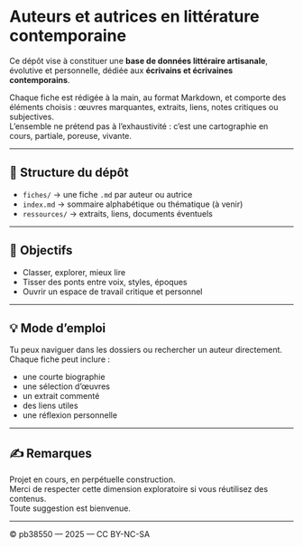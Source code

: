 # Auteurs et autrices en littérature contemporaine

Ce dépôt vise à constituer une **base de données littéraire artisanale**, évolutive et personnelle, dédiée aux **écrivains et écrivaines contemporains**.

Chaque fiche est rédigée à la main, au format Markdown, et comporte des éléments choisis : œuvres marquantes, extraits, liens, notes critiques ou subjectives.  
L’ensemble ne prétend pas à l’exhaustivité : c’est une cartographie en cours, partiale, poreuse, vivante.

---

## 📁 Structure du dépôt

- `fiches/` → une fiche `.md` par auteur ou autrice
- `index.md` → sommaire alphabétique ou thématique (à venir)
- `ressources/` → extraits, liens, documents éventuels

---

## 📌 Objectifs

- Classer, explorer, mieux lire
- Tisser des ponts entre voix, styles, époques
- Ouvrir un espace de travail critique et personnel

---

## 💡 Mode d’emploi

Tu peux naviguer dans les dossiers ou rechercher un auteur directement.  
Chaque fiche peut inclure :

- une courte biographie
- une sélection d’œuvres
- un extrait commenté
- des liens utiles
- une réflexion personnelle

---

## ✍️ Remarques

Projet en cours, en perpétuelle construction.  
Merci de respecter cette dimension exploratoire si vous réutilisez des contenus.  
Toute suggestion est bienvenue.

---

© pb38550 — 2025 — CC BY-NC-SA
